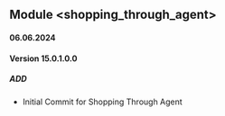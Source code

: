 ## Module <shopping_through_agent>

#### 06.06.2024
#### Version 15.0.1.0.0
##### ADD
- Initial Commit for Shopping Through Agent
